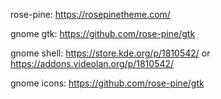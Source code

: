 rose-pine: https://rosepinetheme.com/

gnome gtk: https://github.com/rose-pine/gtk

gnome shell: https://store.kde.org/p/1810542/ or https://addons.videolan.org/p/1810542/

gnome icons: https://github.com/rose-pine/gtk
